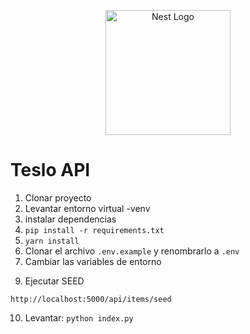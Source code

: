 <p align="center">
  <a href="http://nestjs.com/" target="blank"><img src="https://www.vectorlogo.zone/logos/pocoo_flask/pocoo_flask-ar21.png" width="200" alt="Nest Logo" /></a>
</p>


# Teslo API

1. Clonar proyecto
2. Levantar entorno virtual -venv
3. instalar dependencias 
4. ```pip install -r requirements.txt```
5. ```yarn install```
6. Clonar el archivo ```.env.example``` y renombrarlo a ```.env```
7. Cambiar las variables de entorno
<!-- 8. Levantar la base de datos
```
docker-compose up -d
``` -->

9. Ejecutar SEED 
```
http://localhost:5000/api/items/seed
```

10. Levantar: ```python index.py```
